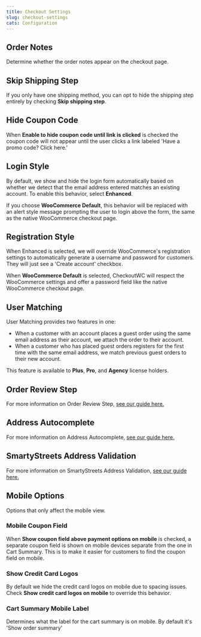 ```yaml
---
title: Checkout Settings
slug: checkout-settings
cats: Configuration
---
```


 Order Notes
------------

 Determine whether the order notes appear on the checkout page.

Skip Shipping Step
------------------

 If you only have one shipping method, you can opt to hide the shipping step entirely by checking **Skip shipping step**.

Hide Coupon Code
----------------

 When **Enable to hide coupon code until link is clicked** is checked the coupon code will not appear until the user clicks a link labeled 'Have a promo code? Click here.'

Login Style
-----------

 By default, we show and hide the login form automatically based on whether we detect that the email address entered matches an existing account. To enable this behavior, select **Enhanced**.

 If you choose **WooCommerce Default**, this behavior will be replaced with an alert style message prompting the user to login above the form, the same as the native WooCommerce checkout page.

Registration Style
------------------

 When Enhanced is selected, we will override WooCommerce's registration settings to automatically generate a username and password for customers. They will just see a 'Create account' checkbox.

 When **WooCommerce Default** is selected, CheckoutWC will respect the WooCommerce settings and offer a password field like the native WooCommerce checkout page.

User Matching
-------------

 User Matching provides two features in one:

- When a customer with an account places a guest order using the same email address as their account, we attach the order to their account.
- When a customer who has placed guest orders registers for the first time with the same email address, we match previous guest orders to their new account.

 This feature is available to **Plus**, **Pro**, and **Agency** license holders.

Order Review Step
-----------------

For more information on Order Review Step, [see our guide here.](https://kb.checkoutwc.com/article/119-how-to-add-order-review-step)

[](https://kb.checkoutwc.com/article/119-how-to-add-order-review-step)Address Autocomplete
------------------------------------------------------------------------------------------

For more information on Address Autocomplete, [see our guide here.](https://kb.checkoutwc.com/article/72-how-to-enable-address-autocomplete)

SmartyStreets Address Validation
--------------------------------

For more information on SmartyStreets Address Validation, [see our guide here.](https://kb.checkoutwc.com/article/127-smartystreets-address-validation)

Mobile Options
--------------

Options that only affect the mobile view.

### Mobile Coupon Field

When **Show coupon field above payment options on mobile** is checked, a separate coupon field is shown on mobile devices separate from the one in Cart Summary. This is to make it easier for customers to find the coupon field on mobile.

### Show Credit Card Logos

By default we hide the credit card logos on mobile due to spacing issues. Check **Show credit card logos on mobile** to override this behavior.

### Cart Summary Mobile Label

Determines what the label for the cart summary is on mobile. By default it's 'Show order summary'